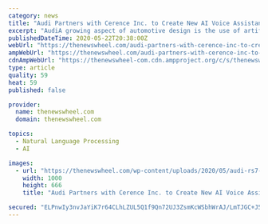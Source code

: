 ```yaml
---
category: news
title: "Audi Partners with Cerence Inc. to Create New AI Voice Assistance"
excerpt: "AudiA growing aspect of automotive design is the use of artificial intelligence, or AI. This developing technology allows drivers to inte"
publishedDateTime: 2020-05-22T20:38:00Z
webUrl: "https://thenewswheel.com/audi-partners-with-cerence-inc-to-create-new-ai-voice-assistance/"
ampWebUrl: "https://thenewswheel.com/audi-partners-with-cerence-inc-to-create-new-ai-voice-assistance/amp/"
cdnAmpWebUrl: "https://thenewswheel-com.cdn.ampproject.org/c/s/thenewswheel.com/audi-partners-with-cerence-inc-to-create-new-ai-voice-assistance/amp/"
type: article
quality: 59
heat: 59
published: false

provider:
  name: thenewswheel.com
  domain: thenewswheel.com

topics:
  - Natural Language Processing
  - AI

images:
  - url: "https://thenewswheel.com/wp-content/uploads/2020/05/audi-rs7-1000x666.jpg"
    width: 1000
    height: 666
    title: "Audi Partners with Cerence Inc. to Create New AI Voice Assistance"

secured: "ELPnwIy3nvJaYiK7r64CLhLZUL5Q1f9Qn72UJ3ZsmKcWSbhWrAJ/LmTJGC+J5IlRKJ4Ho4ffqmIK9nbx7mQR5X3mx4d0d9aYqkecvHURADSeBZk71v7VVRCvg2sOkIhvNjXXUWaRpdydh6lWSn7hWkF7F2q/cSwu/2ZHb8P51FDKkpMUoo4rnsQnPpAZy5SUU0iZpqNtv+QzpclnCelmA/+/C7vtWYgQ9P526ebX/d26m19vbTBuxSESWlCr38PAAXo4nKR2jvVlitANjdWBmu0tTXQbWGXkFoeBAKg4yJiwtz33OXkRHw8Q123/QhQv;bQ3ivvUdSbQrgob9Zo0Ycg=="
---
```



